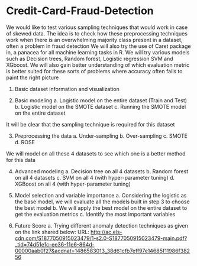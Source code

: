 # Credit-Card-Fraud-Detection

We would like to test various sampling techniques that would work in case of skewed data. The idea is to check how these preprocessing techniques work when there is an overwhelming majority class present in a dataset, often a problem in fraud detection We will also try the use of Caret package in, a panacea for all machine learning tasks in R. We will try various models such as Decision trees, Random forest, Logistic regression SVM and XGboost. We will also gain better understanding of which evaluation metric is better suited for these sorts of problems where accuracy often fails to paint the right picture

1)	Basic dataset information and visualization

2)	Basic modeling
a.	Logistic model on the entire dataset (Train and Test)
b.	Logistic model on the SMOTE dataset
c.	Running the SMOTE model on the entire dataset

It will be clear that the sampling technique is required for this dataset

3)	Preprocessing the data
a.	Under-sampling
b.	Over-sampling
c.	SMOTE
d.	ROSE

We will model on all these 4 datasets to see which one is a better method for this data

4)	Advanced modeling
a.	Decision tree on all 4 datasets
b.	Random forest on all 4 datasets
c.	SVM on all 4 (with hyper-parameter tuning) 
d.	XGBoost on all 4 (with hyper-parameter tuning)

5)	Model selection and variable importance
a.	Considering the logistic as the base model, we will evaluate all the models built in step 3 to choose the best model
b.	We will apply the best model on the entire dataset to get the evaluation metrics
c.	Identify the most important variables

6)	Future Score
a.	Trying different anomaly detection techniques as given on the link shared below:
URL: http://ac.els-cdn.com/S1877050915023479/1-s2.0-S1877050915023479-main.pdf?_tid=74d51e1c-ee36-11e6-864d-00000aab0f27&acdnat=1486583013_38d61cfb7eff97e14685f11986f38256

